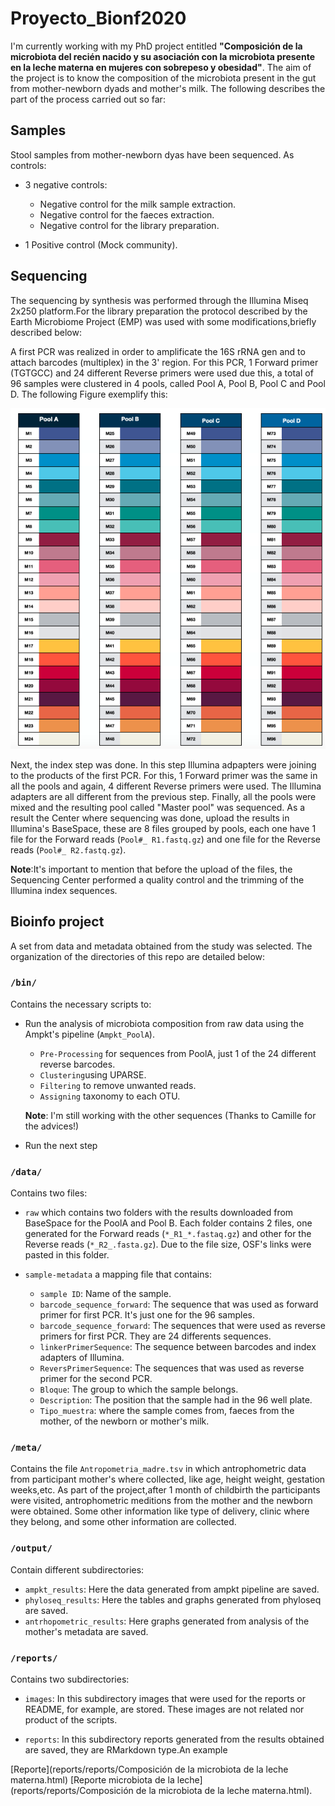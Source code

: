 # Proyecto_Bionf2020

I'm currently working with my PhD project entitled **"Composición de la microbiota del recién nacido y su asociación con la microbiota presente en la leche materna en mujeres con sobrepeso y obesidad"**. The aim of the project is to know the composition of the microbiota present in the gut from mother-newborn dyads and mother's milk. The following describes the part of the process carried out so far:

## Samples
Stool samples from mother-newborn dyas have been sequenced. As controls:
  * 3 negative controls: 
    * Negative control for the milk sample extraction.
    * Negative control for the faeces extraction.
    * Negative control for the library preparation.
  
  * 1 Positive control (Mock community). 

## Sequencing
The sequencing by synthesis was performed through the Illumina Miseq 2x250 platform.For the library preparation the protocol described by  the Earth Microbiome Project (EMP) was used with some modifications,briefly described below:

A first PCR was realized in order to amplificate the 16S rRNA gen and to attach barcodes (multiplex) in the 3' region. For this PCR, 1 Forward primer (TGTGCC) and 24 different Reverse primers were used due this, a total of 96 samples were clustered in 4 pools, called Pool A, Pool B, Pool C and Pool D. The following Figure exemplify this:

![Figura 1](reports/images/Librerias.png)

Next, the index step was done. In this step Illumina adpapters were joining to the products of the first PCR. For this, 1 Forward primer was the same in all the pools and again, 4 different Reverse primers were used. The Illumina adapters are all different from the previous step. Finally, all the pools were mixed and the resulting pool called "Master pool" was sequenced. As a result the Center where sequencing was done, upload the results in Illumina's BaseSpace, these are 8 files grouped by pools, each one have 1 file for the Forward reads (`Pool#_ R1.fastq.gz`) and one file for the Reverse reads (`Pool#_ R2.fastq.gz`). 

**Note**:It's important to mention that before the upload of the files, the Sequencing Center  performed a quality control and the trimming of the Illumina index sequences. 

## Bioinfo project  
A set from data and metadata obtained from the study was selected. The organization of the directories of this repo are detailed below:

### `/bin/`
Contains the necessary scripts to:
 * Run the analysis of microbiota composition from raw data using the Ampkt's pipeline (`Ampkt_PoolA`).
   * `Pre-Processing` for sequences from PoolA, just 1 of the 24 different reverse barcodes.
   * `Clustering`using UPARSE.
   * `Filtering` to remove unwanted reads.
   * `Assigning` taxonomy to each OTU.  
   
   **Note**: I'm still working with the other sequences (Thanks to Camille for the advices!) 
 * Run the next step 

### `/data/`
Contains two files:   
 * `raw` which contains two folders with the results downloaded from BaseSpace for the PoolA and Pool B. Each folder contains 2 files, one generated for the Forward reads (`*_R1_*.fastaq.gz`) and other for the Reverse reads (`*_R2_.fasta.gz`). Due to the file size, OSF's links were pasted in this folder.
 
 * `sample-metadata` a mapping file that contains: 
   * `sample ID`: Name of the sample. 
   * `barcode_sequence_forward`: The sequence that was used as forward primer for first PCR. It's just one for the 96 samples. 
   * `barcode_sequence_forward`: The sequences that were used as reverse primers for first PCR. They are 24 differents sequences. 
   * `linkerPrimerSequence`: The sequence between barcodes and index adapters of Illumina. 
   * `ReversPrimerSequence`: The sequences that was used as reverse primer for the second PCR. 
   * `Bloque`: The group to which the sample belongs.
   * `Description`: The position that the sample had in the 96 well plate.
   * `Tipo_muestra`: where the sample comes from, faeces from the mother, of the newborn or mother's milk.
   
### `/meta/`

Contains the file `Antropometria_madre.tsv` in which antrophometric data from participant mother's where collected, like age, height weight, gestation weeks,etc. As part of the project,after 1 month of childbirth the participants were visited, antrophometric meditions from the mother and the newborn were obtained. Some other information like type of delivery, clinic where they belong, and some other information are collected. 
 
### `/output/`
Contain different subdirectories:  

 * `ampkt_results`: Here the data generated from ampkt pipeline are saved.
 * `phyloseq_results`: Here the tables and graphs generated from phyloseq are saved. 
 * `antrhopometric_results`: Here graphs generated from analysis of the mother's metadata are saved. 

### `/reports/`
Contains two subdirectories: 
 * `images`: In this subdirectory images that were used for the reports or README, for example, are stored. These images are not related  nor product of the scripts. 
  
 * `reports`: In this subdirectory reports generated from the results obtained are saved, they are RMarkdown type.An example 
 
 [Reporte](reports/reports/Composición de la microbiota de la leche materna.html)
 [Reporte microbiota de la leche](reports/reports/Composición de la microbiota de la leche materna.html).
 





